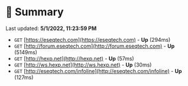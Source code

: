 # 📖 Summary
Last updated: **5/1/2022, 11:23:59 PM**

- `GET` [https://eseqtech.com](https://eseqtech.com) - **Up** (294ms)
- `GET` [http://forum.eseqtech.com](http://forum.eseqtech.com) - **Up** (5149ms)
- `GET` [http://hexp.net](http://hexp.net) - **Up** (57ms)
- `GET` [http://ws.hexp.net](http://ws.hexp.net) - **Up** (30ms)
- `GET` [http://eseqtech.com/infoline](http://eseqtech.com/infoline) - **Up** (127ms)
